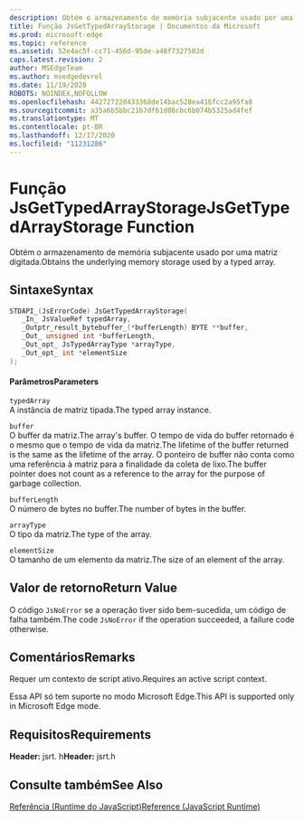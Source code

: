 ```yaml
---
description: Obtém o armazenamento de memória subjacente usado por uma matriz digitada.
title: Função JsGetTypedArrayStorage | Documentos da Microsoft
ms.prod: microsoft-edge
ms.topic: reference
ms.assetid: 52e4ac5f-cc71-456d-95de-a48f7327503d
caps.latest.revision: 2
author: MSEdgeTeam
ms.author: msedgedevrel
ms.date: 11/19/2020
ROBOTS: NOINDEX,NOFOLLOW
ms.openlocfilehash: 442727228433368de14bac528ea416fcc2a95fa8
ms.sourcegitcommit: a35a6b5bbc21b7df61d08cbc6b074b5325ad4fef
ms.translationtype: MT
ms.contentlocale: pt-BR
ms.lasthandoff: 12/17/2020
ms.locfileid: "11231286"
---
```

# <span data-ttu-id="44efe-103">Função JsGetTypedArrayStorage</span><span class="sxs-lookup"><span data-stu-id="44efe-103">JsGetTypedArrayStorage Function</span></span>

<span data-ttu-id="44efe-104">Obtém o armazenamento de memória subjacente usado por uma matriz digitada.</span><span class="sxs-lookup"><span data-stu-id="44efe-104">Obtains the underlying memory storage used by a typed array.</span></span>  
  
## <span data-ttu-id="44efe-105">Sintaxe</span><span class="sxs-lookup"><span data-stu-id="44efe-105">Syntax</span></span>  
  
```cpp  
STDAPI_(JsErrorCode) JsGetTypedArrayStorage(  
   _In_ JsValueRef typedArray,  
   _Outptr_result_bytebuffer_(*bufferLength) BYTE **buffer,  
   _Out_ unsigned int *bufferLength,  
   _Out_opt_ JsTypedArrayType *arrayType,  
   _Out_opt_ int *elementSize  
);  
```  
  
#### <span data-ttu-id="44efe-106">Parâmetros</span><span class="sxs-lookup"><span data-stu-id="44efe-106">Parameters</span></span>  
 `typedArray`  
 <span data-ttu-id="44efe-107">A instância de matriz tipada.</span><span class="sxs-lookup"><span data-stu-id="44efe-107">The typed array instance.</span></span>  
  
 `buffer`  
 <span data-ttu-id="44efe-108">O buffer da matriz.</span><span class="sxs-lookup"><span data-stu-id="44efe-108">The array's buffer.</span></span> <span data-ttu-id="44efe-109">O tempo de vida do buffer retornado é o mesmo que o tempo de vida da matriz.</span><span class="sxs-lookup"><span data-stu-id="44efe-109">The lifetime of the buffer returned is the same as the lifetime of the array.</span></span> <span data-ttu-id="44efe-110">O ponteiro de buffer não conta como uma referência à matriz para a finalidade da coleta de lixo.</span><span class="sxs-lookup"><span data-stu-id="44efe-110">The buffer pointer does not count as a reference to the array for the purpose of garbage collection.</span></span>  
  
 `bufferLength`  
 <span data-ttu-id="44efe-111">O número de bytes no buffer.</span><span class="sxs-lookup"><span data-stu-id="44efe-111">The number of bytes in the buffer.</span></span>  
  
 `arrayType`  
 <span data-ttu-id="44efe-112">O tipo da matriz.</span><span class="sxs-lookup"><span data-stu-id="44efe-112">The type of the array.</span></span>  
  
 `elementSize`  
 <span data-ttu-id="44efe-113">O tamanho de um elemento da matriz.</span><span class="sxs-lookup"><span data-stu-id="44efe-113">The size of an element of the array.</span></span>  
  
## <span data-ttu-id="44efe-114">Valor de retorno</span><span class="sxs-lookup"><span data-stu-id="44efe-114">Return Value</span></span>  
 <span data-ttu-id="44efe-115">O código `JsNoError` se a operação tiver sido bem-sucedida, um código de falha também.</span><span class="sxs-lookup"><span data-stu-id="44efe-115">The code `JsNoError` if the operation succeeded, a failure code otherwise.</span></span>  
  
## <span data-ttu-id="44efe-116">Comentários</span><span class="sxs-lookup"><span data-stu-id="44efe-116">Remarks</span></span>  
 <span data-ttu-id="44efe-117">Requer um contexto de script ativo.</span><span class="sxs-lookup"><span data-stu-id="44efe-117">Requires an active script context.</span></span>  
  
 <span data-ttu-id="44efe-118">Essa API só tem suporte no modo Microsoft Edge.</span><span class="sxs-lookup"><span data-stu-id="44efe-118">This API is supported only in Microsoft Edge mode.</span></span>  
  
## <span data-ttu-id="44efe-119">Requisitos</span><span class="sxs-lookup"><span data-stu-id="44efe-119">Requirements</span></span>  
 <span data-ttu-id="44efe-120">**Header:** jsrt. h</span><span class="sxs-lookup"><span data-stu-id="44efe-120">**Header:** jsrt.h</span></span>  
  
## <span data-ttu-id="44efe-121">Consulte também</span><span class="sxs-lookup"><span data-stu-id="44efe-121">See Also</span></span>  
 [<span data-ttu-id="44efe-122">Referência (Runtime do JavaScript)</span><span class="sxs-lookup"><span data-stu-id="44efe-122">Reference (JavaScript Runtime)</span></span>](../chakra-hosting/reference-javascript-runtime.md)
